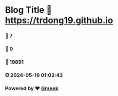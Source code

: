 # Blog Title :link: https://trdong19.github.io 
### :page_facing_up: [7](https://trdong19.github.io/tag.html) 
### :speech_balloon: 0 
### :hibiscus: 19891 
### :alarm_clock: 2024-05-19 01:02:43 
### Powered by :heart: [Gmeek](https://github.com/Meekdai/Gmeek)

